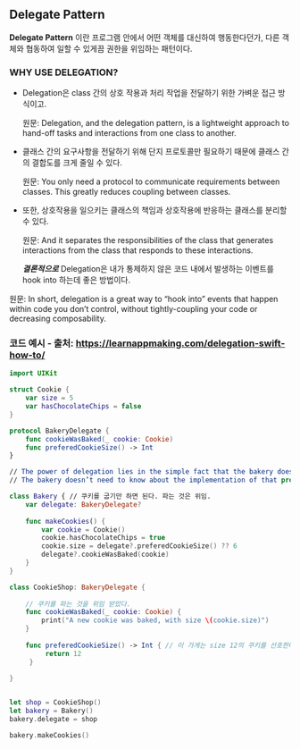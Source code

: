 Delegate Pattern
---
**Delegate Pattern** 이란 프로그램 안에서 어떤 객체를 대신하여 행동한다던가, 다른 객체와 협동하여 일할 수 있게끔 권한을 위임하는 패턴이다.

### WHY USE DELEGATION? 

- Delegation은 class 간의 상호 작용과 처리 작업을 전달하기 위한 가벼운 접근 방식이고.

  원문: Delegation, and the delegation pattern, is a lightweight approach to hand-off tasks and interactions from one class to another.


- 클래스 간의 요구사항을 전달하기 위해 단지 프로토콜만 필요하기 때문에 클래스 간의 결합도를 크게 줄일 수 있다.

  원문: You only need a protocol to communicate requirements between classes. This greatly reduces coupling between classes.

- 또한, 상호작용을 일으키는 클래스의 책임과 상호작용에 반응하는 클래스를 분리할 수 있다.

  원문: And it separates the responsibilities of the class that generates interactions from the class that responds to these interactions.
  
  
  ***결론적으로*** Delegation은 내가 통제하지 않은 코드 내에서 발생하는 이벤트를 hook into 하는데 좋은 방법이다.
  
  
원문:  In short, delegation is a great way to “hook into” events that happen within code you don’t control, without tightly-coupling your code or decreasing composability.


### 코드 예시 - 출처: https://learnappmaking.com/delegation-swift-how-to/

```Swift
import UIKit

struct Cookie {
    var size = 5
    var hasChocolateChips = false
}

protocol BakeryDelegate {
    func cookieWasBaked(_ cookie: Cookie)
    func preferedCookieSize() -> Int
}

// The power of delegation lies in the simple fact that the bakery doesn’t need to know where its cookies end up. It can provide them to any class that adopts the BakeryDelegate protocol!
// The bakery doesn’t need to know about the implementation of that protocol, only that it can call the cookieWasBaked(_:) function when needed.

class Bakery { // 쿠키를 굽기만 하면 된다. 파는 것은 위임.
    var delegate: BakeryDelegate?
    
    func makeCookies() {
        var cookie = Cookie()
        cookie.hasChocolateChips = true
        cookie.size = delegate?.preferedCookieSize() ?? 6
        delegate?.cookieWasBaked(cookie)
    }
}

class CookieShop: BakeryDelegate {
 
    // 쿠키를 파는 것을 위임 받았다.
    func cookieWasBaked(_ cookie: Cookie) {
        print("A new cookie was baked, with size \(cookie.size)")
    }
    
    func preferedCookieSize() -> Int { // 이 가게는 size 12의 쿠키를 선호한다.
         return 12
     }
    
}


let shop = CookieShop()
let bakery = Bakery()
bakery.delegate = shop

bakery.makeCookies()

```
